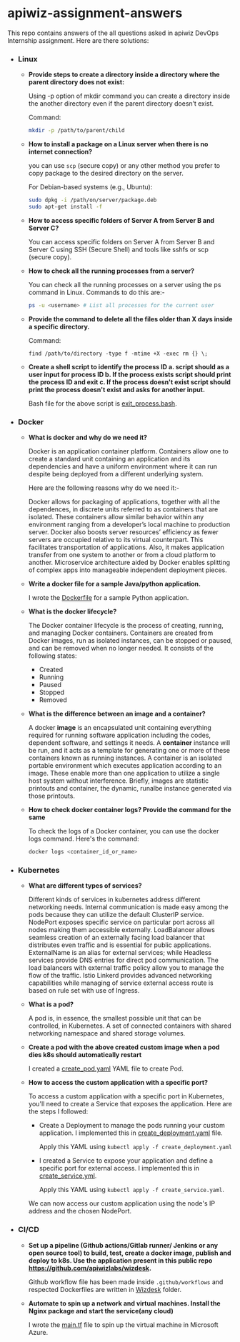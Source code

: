 # apiwiz-assignment-answers

This repo contains answers of the all questions asked in apiwiz DevOps Internship assignment. Here are there solutions:

- ### Linux

  - **Provide steps to create a directory inside a directory where the parent directory does not exist:**

    Using -p option of mkdir command you can create a directory inside the another directory even if the parent directory doesn’t exist.

    Command:

    ```bash
    mkdir -p /path/to/parent/child
    ```

  - **How to install a package on a Linux server when there is no internet connection?**

    you can use `scp` (secure copy) or any other method you prefer to copy package to the desired directory on the server.

    For Debian-based systems (e.g., Ubuntu):

    ```bash
    sudo dpkg -i /path/on/server/package.deb
    sudo apt-get install -f
    ```

  - **How to access specific folders of Server A from Server B and Server C?**
  
     You can access specific folders on Server A from Server B and Server C using SSH (Secure Shell) and tools like sshfs or scp (secure copy).
  - **How to check all the running processes from a server?**

    You can check all the running processes on a server using the ps command in Linux. Commands to do this are:-

    ```bash
    ps -u <username> # List all processes for the current user
    ```

  - **Provide the command to delete all the files older than X days inside a specific directory.**

    Command:

    ```
    find /path/to/directory -type f -mtime +X -exec rm {} \;
    ```

  - **Create a shell script to identify the process ID
  a. script should as a user input for process ID
  b. If the process exists script should print the process ID and exit
  c. If the process doesn't exist script should print the process doesn't exist and asks for another input.**

    Bash file for the above script is [exit_process.bash](./exit_process.bash).

- ### Docker

  - **What is docker and why do we need it?**

    Docker is an application container platform. Containers allow one to create a standard unit containing an application and its dependencies and have a uniform environment where it can run despite being deployed from a different underlying system.

    Here are the following reasons why do we need it:-

    Docker allows for packaging of applications, together with all the dependences, in discrete units referred to as containers that are isolated. These containers allow similar behavior within any environment ranging from a developer’s local machine to production server. Docker also boosts server resources’ efficiency as fewer servers are occupied relative to its virtual counterpart. This facilitates transportation of applications. Also, it makes application transfer from one system to another or from a cloud platform to another. Microservice architecture aided by Docker enables splitting of complex apps into manageable independent deployment pieces.

  - **Write a docker file for a sample Java/python application.**

    I wrote the [Dockerfile](./Dockerfile) for a sample Python application.
  
  - **What is the docker lifecycle?**

    The Docker container lifecycle is the process of creating, running, and managing Docker containers. Containers are created from Docker images, run as isolated instances, can be stopped or paused, and can be removed when no longer needed. It consists of the following states:

    - Created
    - Running
    - Paused
    - Stopped
    - Removed

  - **What is the difference between an image and a container?**

    A docker **image** is an encapsulated unit containing everything required for running software application including the codes, dependent software, and settings it needs. A **container** instance will be run, and it acts as a template for generating one or more of these containers known as running instances. A container is an isolated portable environment which executes application according to an image. These enable more than one application to utilize a single host system without interference. Briefly, images are statistic printouts and container, the dynamic, runalbe instance generated via those printouts.
  - **How to check docker container logs? Provide the command for the same**

    To check the logs of a Docker container, you can use the docker logs command. Here's the command:

    ```bash
    docker logs <container_id_or_name>
    ```

- ### Kubernetes

  - **What are different types of services?**

    Different kinds of services in kubernetes address different networking needs. Internal communication is made easy among the pods because they can utilize the default ClusterIP service. NodePort exposes specific service on particular port across all nodes making them accessible externally. LoadBalancer allows seamless creation of an externally facing load balancer that distributes even traffic and is essential for public applications. ExternalName is an alias for external services; while Headless services provide DNS entries for direct pod communication. The load balancers with external traffic policy allow you to manage the flow of the traffic. Istio Linkerd provides advanced networking capabilities while managing of service external access route is based on rule set with use of Ingress.

  - **What is a pod?**

    A pod is, in essence, the smallest possible unit that can be controlled, in Kubernetes. A set of connected containers with shared networking namespace and shared storage volumes.

  - **Create a pod with the above created custom image when a pod dies k8s should automatically restart**

    I created a [create_pod.yaml](./create_pod.yaml) YAML file to create Pod.

  - **How to access the custom application with a specific port?**

    To access a custom application with a specific port in Kubernetes, you'll need to create a Service that exposes the application. Here are the steps I followed:

    - Create a Deployment to manage the pods running your custom application. I implemented this in [create_deployment.yaml](./create_deployment.yml) file.

      Apply this YAML using ```kubectl apply -f create_deployment.yaml```

    - I created a Service to expose your application and define a specific port for external access. I implemented this in [create_service.yml](./create_service.yml).

      Apply this YAML using ```kubectl apply -f create_service.yaml```.

    We can now access our custom application using the node's IP address and the chosen NodePort.

- ### CI/CD

  - **Set up a pipeline (Github actions/Gitlab runner/ Jenkins or any open source tool) to build, test, create a docker image, publish and deploy to k8s. Use the application present in this public repo <https://github.com/apiwizlabs/wizdesk>.**

    Github workflow file has been made inside `.github/workflows` and respected Dockerfiles are written in [Wizdesk](./wizdesk/) folder.

  - **Automate to spin up a network and virtual machines. Install the Nginx package and start the service(any cloud)**

    I wrote the [main.tf](./nginx-automation/main.tf) file to spin up the virtual machine in Microsoft Azure.
